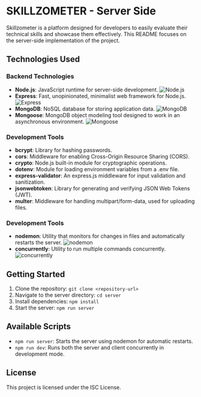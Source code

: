 # SKILLZOMETER - Server Side

Skillzometer is a platform designed for developers to easily evaluate their technical skills and showcase them effectively. This README focuses on the server-side implementation of the project.

## Technologies Used

### Backend Technologies

- **Node.js**: JavaScript runtime for server-side development. ![Node.js](https://img.shields.io/badge/-Node.js-green)
- **Express**: Fast, unopinionated, minimalist web framework for Node.js. ![Express](https://img.shields.io/badge/-Express-lightgrey)
- **MongoDB**: NoSQL database for storing application data. ![MongoDB](https://img.shields.io/badge/-MongoDB-brightgreen)
- **Mongoose**: MongoDB object modeling tool designed to work in an asynchronous environment. ![Mongoose](https://img.shields.io/badge/-Mongoose-orange)

### Development Tools

- **bcrypt**: Library for hashing passwords.
- **cors**: Middleware for enabling Cross-Origin Resource Sharing (CORS).
- **crypto**: Node.js built-in module for cryptographic operations.
- **dotenv**: Module for loading environment variables from a .env file.
- **express-validator**: An express.js middleware for input validation and sanitization.
- **jsonwebtoken**: Library for generating and verifying JSON Web Tokens (JWT).
- **multer**: Middleware for handling multipart/form-data, used for uploading files.

### Development Tools

- **nodemon**: Utility that monitors for changes in files and automatically restarts the server. ![nodemon](https://img.shields.io/badge/-nodemon-blue)
- **concurrently**: Utility to run multiple commands concurrently. ![concurrently](https://img.shields.io/badge/-concurrently-lightgrey)

## Getting Started

1. Clone the repository: `git clone <repository-url>`
2. Navigate to the server directory: `cd server`
3. Install dependencies: `npm install`
4. Start the server: `npm run server`

## Available Scripts

- `npm run server`: Starts the server using nodemon for automatic restarts.
- `npm run dev`: Runs both the server and client concurrently in development mode.

## License

This project is licensed under the ISC License.

